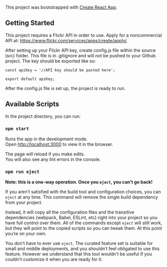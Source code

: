This project was bootstrapped with [Create React App](https://github.com/facebook/create-react-app).

## Getting Started

This project requires a Flickr API in order to use. Apply for a noncommercial API at: https://www.flickr.com/services/apps/create/apply/.

After setting up your Flickr API key, create config.js file within the source (src) folder. This file is in .gitignore and will not be pushed to your Github project. The key should be exported like so:

`const apiKey = '//API key should be pasted here';`

`export default apiKey;`

After the config.js file is set up, the project is ready to run.  

## Available Scripts

In the project directory, you can run:

### `npm start`

Runs the app in the development mode.<br />
Open [http://localhost:3000](http://localhost:3000) to view it in the browser.

The page will reload if you make edits.<br />
You will also see any lint errors in the console.

### `npm run eject`

**Note: this is a one-way operation. Once you `eject`, you can’t go back!**

If you aren’t satisfied with the build tool and configuration choices, you can `eject` at any time. This command will remove the single build dependency from your project.

Instead, it will copy all the configuration files and the transitive dependencies (webpack, Babel, ESLint, etc) right into your project so you have full control over them. All of the commands except `eject` will still work, but they will point to the copied scripts so you can tweak them. At this point you’re on your own.

You don’t have to ever use `eject`. The curated feature set is suitable for small and middle deployments, and you shouldn’t feel obligated to use this feature. However we understand that this tool wouldn’t be useful if you couldn’t customize it when you are ready for it.
